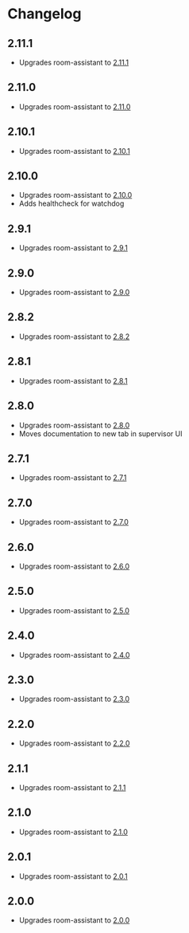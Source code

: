 # Changelog

## 2.11.1

- Upgrades room-assistant to [2.11.1](https://github.com/mKeRix/room-assistant/releases/tag/v2.11.1)

## 2.11.0

- Upgrades room-assistant to [2.11.0](https://github.com/mKeRix/room-assistant/releases/tag/v2.11.0)

## 2.10.1

- Upgrades room-assistant to [2.10.1](https://github.com/mKeRix/room-assistant/releases/tag/v2.10.1)

## 2.10.0

- Upgrades room-assistant to [2.10.0](https://github.com/mKeRix/room-assistant/releases/tag/v2.10.0)
- Adds healthcheck for watchdog

## 2.9.1

- Upgrades room-assistant to [2.9.1](https://github.com/mKeRix/room-assistant/releases/tag/v2.9.1)

## 2.9.0

- Upgrades room-assistant to [2.9.0](https://github.com/mKeRix/room-assistant/releases/tag/v2.9.0)

## 2.8.2

- Upgrades room-assistant to [2.8.2](https://github.com/mKeRix/room-assistant/releases/tag/v2.8.2)

## 2.8.1

- Upgrades room-assistant to [2.8.1](https://github.com/mKeRix/room-assistant/releases/tag/v2.8.1)

## 2.8.0

- Upgrades room-assistant to [2.8.0](https://github.com/mKeRix/room-assistant/releases/tag/v2.8.0)
- Moves documentation to new tab in supervisor UI

## 2.7.1

- Upgrades room-assistant to [2.7.1](https://github.com/mKeRix/room-assistant/releases/tag/v2.7.1)

## 2.7.0

- Upgrades room-assistant to [2.7.0](https://github.com/mKeRix/room-assistant/releases/tag/v2.7.0)

## 2.6.0

- Upgrades room-assistant to [2.6.0](https://github.com/mKeRix/room-assistant/releases/tag/v2.6.0)

## 2.5.0

- Upgrades room-assistant to [2.5.0](https://github.com/mKeRix/room-assistant/releases/tag/v2.5.0)

## 2.4.0

- Upgrades room-assistant to [2.4.0](https://github.com/mKeRix/room-assistant/releases/tag/v2.4.0)

## 2.3.0

- Upgrades room-assistant to [2.3.0](https://github.com/mKeRix/room-assistant/releases/tag/v2.3.0)

## 2.2.0

- Upgrades room-assistant to [2.2.0](https://github.com/mKeRix/room-assistant/releases/tag/v2.2.0)

## 2.1.1

- Upgrades room-assistant to [2.1.1](https://github.com/mKeRix/room-assistant/releases/tag/v2.1.1)

## 2.1.0

- Upgrades room-assistant to [2.1.0](https://github.com/mKeRix/room-assistant/releases/tag/v2.1.0)

## 2.0.1

- Upgrades room-assistant to [2.0.1](https://github.com/mKeRix/room-assistant/releases/tag/v2.0.1)

## 2.0.0

- Upgrades room-assistant to [2.0.0](https://github.com/mKeRix/room-assistant/releases/tag/v2.0.0)